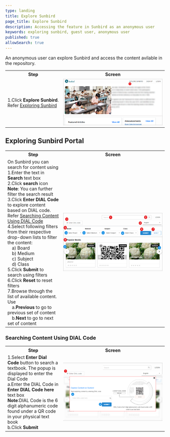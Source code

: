 ```yaml
---
type: landing
title: Explore Sunbird
page_title: Explore Sunbird
description: Accessing the feature in Sunbird as an anonymous user 
keywords: exploring sunbird, guest user, anonymous user
published: true
allowSearch: true
---
```

An anonymous user can explore Sunbird and access the content avilable in the repository. 

<table>
	<tr>
		<th style="width:35%;">Step</th>
		<th style="width:65%;">Screen</th>
	</tr>
	<tr>
		<td>1.Click <b>Explore Sunbird</b>. Refer <a href="features-documentation/explore_sunbird#exploring-sunbird-portal">Exploring Sunbird</a> 
    </td>
	  <td><img src="features-documentation/images/explore_sunbird/explore_sunbird.png"></td>
	</tr>
</table>
	
## Exploring Sunbird Portal

<table>
  <tr>
    <th style="width:35%;"><b>Step</b></th>
    <th style="width:65%;"><b>Screen</b></th>
  </tr>
  <tr>
   <td>On Sunbird you can search for content using
   <br>1.Enter the text in <b>Search</b> text box 
   <br>2.Click <b>search</b> icon 
   <br><b>Note</b>: You can further filter the search result
   <br>3.Click <b>Enter DIAL Code</b> to explore content based on DIAL code. Refer <a href="features-documentation/explore_sunbird#searching-content-using-DIAL-code">Searching Content Using DIAL Code</a>
   <br>4.Select following filters from their respective drop-down lists to filter the content: 
     <br>&emsp;a) Board 
     <br>&emsp;b) Medium  
     <br>&emsp;c) Subject 
     <br>&emsp;d) Class 
   <br>5.Click <b>Submit</b> to search using filters
   <br>6.Click <b>Reset</b> to reset filters 
   <br>7.Browse through the list of available content. Use 
   <br>&emsp;a.<b>Previous</b> to go to previous set of content 
   <br>&emsp;b.<b>Next</b> to go to next set of content 
   </td>
   <td><img src="features-documentation/images/explore_sunbird/exploring_sunbird.png">
   </td>
	</tr>
</table>

### Searching Content Using DIAL Code

<table>
  <tr>
    <th style="width:35%;"><b>Step</b></th>
    <th style="width:65%;"><b>Screen</b></th>
  </tr>
  <tr>
  <td>1.Select <b>Enter Dial Code</b> button to search a textbook. The popup is displayed to enter the Dial Code
    <br>a.Enter the DIAL Code in <b>Enter DIAL Code here</b> text box
    <br><b>Note</b>:DIAL Code is the 6 digit alphanumeric code found under a QR code in your physical text book 
    <br>b.Click <b>Submit</b>
  </td>
  <td><img src="features-documentation/images/explore_sunbird/exploring_sunbird_dial.png"></td>
	</tr>
</table>
   
